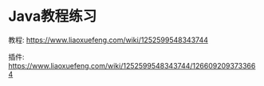 # Java教程练习

教程: https://www.liaoxuefeng.com/wiki/1252599548343744

插件: https://www.liaoxuefeng.com/wiki/1252599548343744/1266092093733664